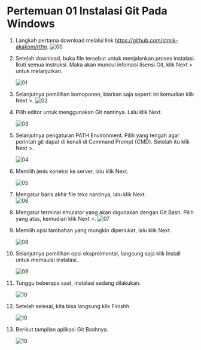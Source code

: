 # Pertemuan 01 Instalasi Git Pada Windows

1. Langkah pertama download melalui link https://github.com/stmik-akakom/rtfm.
	![00](./gambar/00.PNG)

2. Setelah download, buka file tersebut untuk menjalankan proses instalasi. Ikuti semua instruksi. Maka akan muncul infomasi lisensi Git, klik Next > untuk melanjutkan.
   
   ![01](./gambar/1.PNG)

3. Selanjutnya pemilihan komoponen, biarkan saja seperti ini kemudian klik Next >.
   ![02](./gambar/2.PNG) 
   
4. Pilih editor untuk menggunakan Git nantinya. Lalu klik Next.

   ![03](./gambar/3.PNG)
   
5. Selanjutnya pengaturan PATH Environment. Pilih yang tengah agar perintah git dapat di kenali di Command Prompt (CMD). Setelah itu klik Next >.
   
   ![04](./gambar/4.PNG)
   
6. Memilih jenis koneksi ke server, lalu klik Next.
   
   ![05](./gambar/5.PNG)

7. Mengatur baris akhir file teks nantinya, lalu klik Next.  
   ![06](./gambar/6.PNG)
   
8. Mengatur terminal emulator yang akan digunakan dengan Git Bash. Pilih yang atas, kemudian klik Next >.
   ![07](./gambar/7.PNG)
   
9. Memilih opsi tambahan yang mungkin diperlukat, lalu klik Next.
   
   ![08](./gambar/8.PNG)
   
10. Selanjutnya pemilihan opsi ekspreimental, langsung saja klik Install untuk memaulai instalasi..
   
    ![09](./gambar/9.PNG)
	
11. Tunggu beberapa saat, instalasi sedang dilakukan.
   
    ![10](./gambar/10.PNG)
	
12. Setelah selesai, kita bisa langsung klik Finishh.
   
    ![10](./gambar/11.PNG)
	
13. Berikut tampilan aplikasi Git Bashnya.
   
    ![10](./gambar/13.PNG)